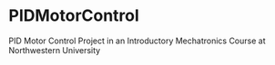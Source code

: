 # PIDMotorControl
 PID Motor Control Project in an Introductory Mechatronics Course at Northwestern University
